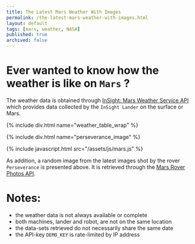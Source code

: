 ```yaml
---
title: The Latest Mars Weather With Images
permalink: /the-latest-mars-weather-with-images.html
layout: default
tags: [mars, weather, NASA]
published: true
archived: false
---
```


# Ever wanted to know how the weather is like on `Mars` ?

The weather data is obtained through [InSight: Mars Weather Service API][1] which provides data collected by the `InSight Lander` on the surface or Mars.

{% include div.html name="weather_table_wrap" %}

{% include div.html name="perseverance_image" %}

{% include javascript.html src="/assets/js/mars.js" %}

As addition, a random image from the latest images shot by the rover `Perseverance` is presented above. It is retrieved through the [Mars Rover Photos API][1].

[1]: <https://api.nasa.gov/> "NASA Open APIs"

# Notes:
* the weather data is not always available or complete
* both machines, lander and robot, are not on the same location
* the data-sets retrieved do not necessarily share the same date
* the API-key `DEMO_KEY` is rate-limited by IP address
